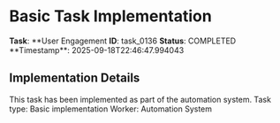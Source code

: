 # Basic Task Implementation

**Task**: **User Engagement
**ID**: task_0136
**Status**: COMPLETED
**Timestamp\*\*: 2025-09-18T22:46:47.994043

## Implementation Details

This task has been implemented as part of the automation system.
Task type: Basic implementation
Worker: Automation System
